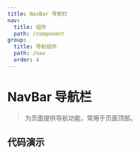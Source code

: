 ```yaml
---
title: NavBar 导航栏
nav:
  title: 组件
  path: /component
group:
  title: 导航组件
  path: /nav
  order: 4
---
```


# NavBar 导航栏

> 为页面提供导航功能，常用于页面顶部。

## 代码演示

<code src="./__fixtures__/basic.tsx"></code>

<API></API>
